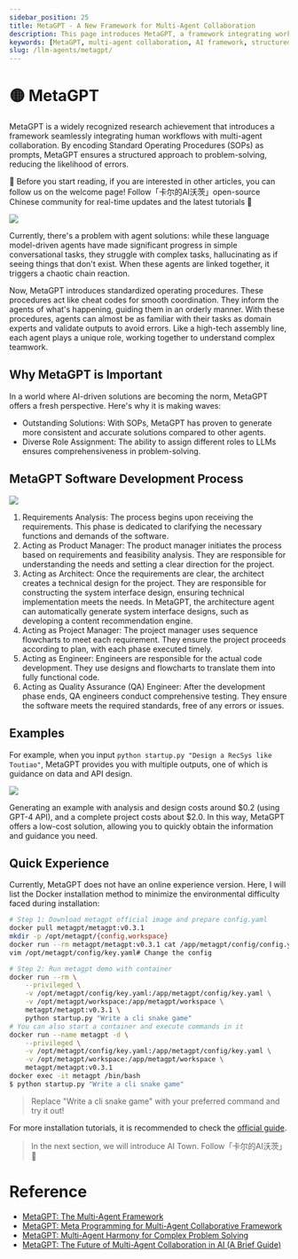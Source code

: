 ```yaml
---
sidebar_position: 25
title: MetaGPT - A New Framework for Multi-Agent Collaboration
description: This page introduces MetaGPT, a framework integrating workflows with multi-agent collaboration, ensuring a structured approach to problem-solving.
keywords: [MetaGPT, multi-agent collaboration, AI framework, structured problem-solving, SOP in AI, MetaGPT software development]
slug: /llm-agents/metagpt/
---
```

# 🟡 MetaGPT

MetaGPT is a widely recognized research achievement that introduces a framework seamlessly integrating human workflows with multi-agent collaboration. By encoding Standard Operating Procedures (SOPs) as prompts, MetaGPT ensures a structured approach to problem-solving, reducing the likelihood of errors.

🎉 Before you start reading, if you are interested in other articles, you can follow us on the welcome page! Follow「卡尔的AI沃茨」open-source Chinese community for real-time updates and the latest tutorials 🎉

![](https://cdn.jsdelivr.net/gh/donttal/imgbed/img/7af15669de3dc92e1ab81759c67349c3.jpg)

Currently, there's a problem with agent solutions: while these language model-driven agents have made significant progress in simple conversational tasks, they struggle with complex tasks, hallucinating as if seeing things that don't exist. When these agents are linked together, it triggers a chaotic chain reaction.

Now, MetaGPT introduces standardized operating procedures. These procedures act like cheat codes for smooth coordination. They inform the agents of what's happening, guiding them in an orderly manner. With these procedures, agents can almost be as familiar with their tasks as domain experts and validate outputs to avoid errors. Like a high-tech assembly line, each agent plays a unique role, working together to understand complex teamwork.

## Why MetaGPT is Important

In a world where AI-driven solutions are becoming the norm, MetaGPT offers a fresh perspective. Here's why it is making waves:

- Outstanding Solutions: With SOPs, MetaGPT has proven to generate more consistent and accurate solutions compared to other agents.
- Diverse Role Assignment: The ability to assign different roles to LLMs ensures comprehensiveness in problem-solving.

## MetaGPT Software Development Process

![](https://cdn.jsdelivr.net/gh/donttal/imgbed/img/930ae342a827adafc396fb9431f9bed7.jpg)

1. Requirements Analysis: The process begins upon receiving the requirements. This phase is dedicated to clarifying the necessary functions and demands of the software.
2. Acting as Product Manager: The product manager initiates the process based on requirements and feasibility analysis. They are responsible for understanding the needs and setting a clear direction for the project.
3. Acting as Architect: Once the requirements are clear, the architect creates a technical design for the project. They are responsible for constructing the system interface design, ensuring technical implementation meets the needs. In MetaGPT, the architecture agent can automatically generate system interface designs, such as developing a content recommendation engine.
4. Acting as Project Manager: The project manager uses sequence flowcharts to meet each requirement. They ensure the project proceeds according to plan, with each phase executed timely.
5. Acting as Engineer: Engineers are responsible for the actual code development. They use designs and flowcharts to translate them into fully functional code.
6. Acting as Quality Assurance (QA) Engineer: After the development phase ends, QA engineers conduct comprehensive testing. They ensure the software meets the required standards, free of any errors or issues.

## Examples

For example, when you input `python startup.py "Design a RecSys like Toutiao"`, MetaGPT provides you with multiple outputs, one of which is guidance on data and API design.

![](https://cdn.jsdelivr.net/gh/donttal/imgbed/img/fd9943921040731012b93fd892a17d1f.jpg)

Generating an example with analysis and design costs around $0.2 (using GPT-4 API), and a complete project costs about $2.0. In this way, MetaGPT offers a low-cost solution, allowing you to quickly obtain the information and guidance you need.

## Quick Experience

Currently, MetaGPT does not have an online experience version. Here, I will list the Docker installation method to minimize the environmental difficulty faced during installation:

```bash
# Step 1: Download metagpt official image and prepare config.yaml
docker pull metagpt/metagpt:v0.3.1
mkdir -p /opt/metagpt/{config,workspace}
docker run --rm metagpt/metagpt:v0.3.1 cat /app/metagpt/config/config.yaml > /opt/metagpt/config/key.yaml
vim /opt/metagpt/config/key.yaml# Change the config
```

```bash
# Step 2: Run metagpt demo with container
docker run --rm \
    --privileged \
    -v /opt/metagpt/config/key.yaml:/app/metagpt/config/key.yaml \
    -v /opt/metagpt/workspace:/app/metagpt/workspace \
    metagpt/metagpt:v0.3.1 \
    python startup.py "Write a cli snake game"
# You can also start a container and execute commands in it
docker run --name metagpt -d \
    --privileged \
    -v /opt/metagpt/config/key.yaml:/app/metagpt/config/key.yaml \
    -v /opt/metagpt/workspace:/app/metagpt/workspace \
    metagpt/metagpt:v0.3.1
docker exec -it metagpt /bin/bash
$ python startup.py "Write a cli snake game"
```

> Replace "Write a cli snake game" with your preferred command and try it out!

For more installation tutorials, it is recommended to check the [official guide](https://github.com/geekan/MetaGPT).

> In the next section, we will introduce AI Town. Follow「卡尔的AI沃茨」🧙

# Reference

- [MetaGPT: The Multi-Agent Framework](https://github.com/geekan/MetaGPT)
- [MetaGPT: Meta Programming for Multi-Agent Collaborative Framework](https://arxiv.org/abs/2308.00352)
- [MetaGPT: Multi-Agent Harmony for Complex Problem Solving](https://medium.com/mlearning-ai/metagpt-multi-agent-harmony-for-complex-problem-solving-97bcb8f3fe94)
- [MetaGPT: The Future of Multi-Agent Collaboration in AI (A Brief Guide)](https://levelup.gitconnected.com/metagpt-the-future-of-multi-agent-collaboration-in-ai-a-brief-guide-fd4b4429336d)